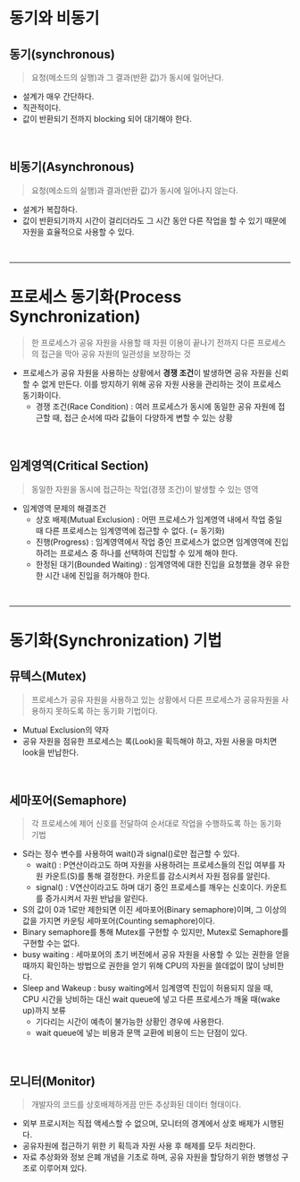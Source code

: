 # 동기와 비동기

## 동기(synchronous)

> 요청(메소드의 실행)과 그 결과(반환 값)가 동시에 일어난다.

- 설계가 매우 간단하다.
- 직관적이다.
- 값이 반환되기 전까지 blocking 되어 대기해야 한다.

</br>

## 비동기(Asynchronous)

> 요청(메소드의 실행)과 결과(반환 값)가 동시에 일어나지 않는다.

- 설계가 복잡하다.
- 값이 반환되기까지 시간이 걸리더라도 그 시간 동안 다른 작업을 할 수 있기 때문에 자원을 효율적으로 사용할 수 있다.

</br>

---

# 프로세스 동기화(Process Synchronization)

> 한 프로세스가 공유 자원을 사용할 때 자원 이용이 끝나기 전까지 다른 프로세스의 접근을 막아 공유 자원의 일관성을 보장하는 것

- 프로세스가 공유 자원을 사용하는 상황에서 **경쟁 조건**이 발생하면 공유 자원을 신뢰할 수 없게 만든다. 이를 방지하기 위해 공유 자원 사용을 관리하는 것이 프로세스 동기화이다.
  - 경쟁 조건(Race Condition) : 여러 프로세스가 동시에 동일한 공유 자원에 접근할 때, 접근 순서에 따라 값들이 다양하게 변할 수 있는 상황

</br>

## 임계영역(Critical Section)

> 동일한 자원을 동시에 접근하는 작업(경쟁 조건)이 발생할 수 있는 영역

- 임계영역 문제의 해결조건
  - 상호 배제(Mutual Exclusion) : 어떤 프로세스가 임계영역 내에서 작업 중일 때 다른 프로세스는 임계영역에 접근할 수 없다. (= 동기화)
  - 진행(Progress) : 임계영역에서 작업 중인 프로세스가 없으면 임계영역에 진입하려는 프로세스 중 하나를 선택하여 진입할 수 있게 해야 한다.
  - 한정된 대기(Bounded Waiting) : 임계영역에 대한 진입을 요청했을 경우 유한한 시간 내에 진입을 허가해야 한다.

</br>

---

# 동기화(Synchronization) 기법

## 뮤텍스(Mutex)

> 프로세스가 공유 자원을 사용하고 있는 상황에서 다른 프로세스가 공유자원을 사용하지 못하도록 하는 동기화 기법이다.

- Mutual Exclusion의 약자
- 공유 자원을 점유한 프로세스는 록(Look)을 획득해야 하고, 자원 사용을 마치면 look을 반납한다.

</br>

## 세마포어(Semaphore)

> 각 프로세스에 제어 신호를 전달하여 순서대로 작업을 수행하도록 하는 동기화 기법

- S라는 정수 변수를 사용하여 wait()과 signal()로만 접근할 수 있다.
  - wait() : P연산이라고도 하며 자원을 사용하려는 프로세스들의 진입 여부를 자원 카운트(S)를 통해 결정한다. 카운트를 감소시켜서 자원 점유를 알린다.
  - signal() : V연산이라고도 하며 대기 중인 프로세스를 깨우는 신호이다. 카운트를 증가시켜서 자원 반납을 알린다.
- S의 값이 0과 1로만 제한되면 이진 세마포어(Binary semaphore)이며, 그 이상의 값을 가지면 카운팅 세마포어(Counting semaphore)이다.
- Binary semaphore를 통해 Mutex를 구현할 수 있지만, Mutex로 Semaphore를 구현할 수는 없다.
  </br>
- busy waiting : 세마포어의 초기 버전에서 공유 자원을 사용할 수 있는 권한을 얻을 때까지 확인하는 방법으로 권한을 얻기 위해 CPU의 자원을 쓸데없이 많이 낭비한다.
  </br>
- Sleep and Wakeup : busy waiting에서 임계영역 진입이 허용되지 않을 때, CPU 시간을 낭비하는 대신 wait queue에 넣고 다른 프로세스가 깨울 때(wake up)까지 보류
  - 기다리는 시간이 예측이 불가능한 상황인 경우에 사용한다.
  - wait queue에 넣는 비용과 문맥 교환에 비용이 드는 단점이 있다.

</br>

## 모니터(Monitor)

> 개발자의 코드를 상호배제하게끔 만든 추상화된 데이터 형태이다.

- 외부 프로시저는 직접 액세스할 수 없으며, 모니터의 경계에서 상호 배제가 시행된다.
- 공유자원에 접근하기 위한 키 획득과 자원 사용 후 해제를 모두 처리한다.
- 자료 추상화와 정보 은폐 개념을 기초로 하며, 공유 자원을 할당하기 위한 병행성 구조로 이루어져 있다.
